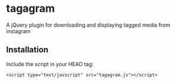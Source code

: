 tagagram
========

A jQuery plugin for downloading and displaying tagged media from instagram


## Installation

Include the script in your HEAD tag:

    <script type="text/javscript" src="tagagram.js"></script>
    
